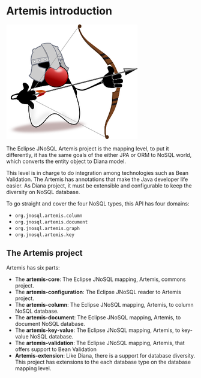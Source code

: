 # Artemis introduction

![](../../.gitbook/assets/duke-artemis-min.png)

The Eclipse JNoSQL Artemis project is the mapping level, to put it differently, it has the same goals of the either JPA or ORM to NoSQL world, which converts the entity object to Diana model.

This level is in charge to do integration among technologies such as Bean Validation. The Artemis has annotations that make the Java developer life easier. As Diana project, it must be extensible and configurable to keep the diversity on NoSQL database.

To go straight and cover the four NoSQL types, this API has four domains:

* `org.jnosql.artemis.column`
* `org.jnosql.artemis.document`
* `org.jnosql.artemis.graph`
* `org.jnosql.artemis.key`

## The Artemis project

Artemis has six parts:

* The **artemis-core**: The Eclipse JNoSQL mapping, Artemis, commons project.
* The **artemis-configuration**: The Eclipse JNoSQL reader to Artemis project.
* The **artemis-column**: The Eclipse JNoSQL mapping, Artemis, to column NoSQL database.
* The **artemis-document**: The Eclipse JNoSQL mapping, Artemis, to document NoSQL database.
* The **artemis-key-value**: The Eclipse JNoSQL mapping, Artemis, to key-value NoSQL database.
* The **artemis-validation**: The Eclipse JNoSQL mapping, Artemis, that offers support to Bean Validation
* **Artemis-extension**: Like Diana, there is a support for database diversity. This project has extensions to the each database type on the database mapping level.

